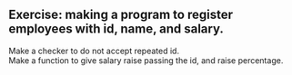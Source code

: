 
## Exercise: making a program to register employees with id, name, and salary. <br>
Make a checker to do not accept repeated id. <br>
Make a function to give salary raise passing the id, and raise percentage.<br>

